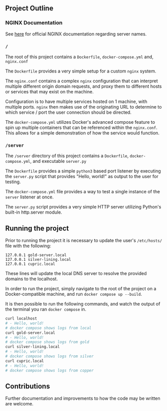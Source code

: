 ## Project Outline

### NGINX Documentation
See [here](https://nginx.org/en/docs/http/server_names.html) for official NGINX documentation regarding server names.

### `/`
The root of this project contains a `Dockerfile`, `docker-compose.yml` and, `nginx.conf`

The `Dockerfile` provides a very simple setup for a custom `nginx` system.

The `nginx.conf` contains a complex `nginx` configuration that can interpret multiple different origin domain requests, and proxy them to different hosts or services that may exist on the machine.

Configuration is to have multiple services hosted on 1 machine, with multiple ports. `nginx` then makes use of the originating URL to determine to which service / port the user connection should be directed.

The `docker-compose.yml` utilizes Docker's advanced compose feature to spin up multiple containers that can be referenced within the `nginx.conf`. This allows for a simple demonstration of how the service would function.

### `/server` 
The `/server` directory of this project contains a `Dockerfile`, `docker-compose.yml`, and executable `server.py`

The `Dockerfile` provides a simple `python3` based port listener by executing the `server.py` script that provides "Hello, world!" as output to the user for testing.

The `docker-compose.yml` file provides a way to test a single instance of the `server` listener at once.

The `server.py` script provides a very simple HTTP server utilizing Python's built-in http.server module.

## Running the project

Prior to running the project it is necessary to update the user's `/etc/hosts/` file with the following:
```
127.0.0.1 gold-server.local 
127.0.0.1 silver-lining.local
127.0.0.1 cupric.local
```
These lines will update the local DNS server to resolve the provided domains to the localhost.

In order to run the project, simply navigate to the root of the project on a Docker-compatible machine, and run `docker compose up --build`.

It is then possible to run the following commands, and watch the output of the terminal you ran `docker compose` in.
```bash
curl localhost
# - Hello, world!
# docker compose shows logs from local
curl gold-server.local
# - Hello, world!
# docker compose shows logs from gold
curl silver-lining.local
# - Hello, world!
# docker compose shows logs from silver
curl cupric.local
# - Hello, world!
# docker compose shows logs from copper
```

## Contributions
Further documentation and improvements to how the code may be written are welcome.

